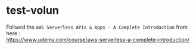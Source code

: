 # test-volun
Follwed the `AWS Serverless APIs & Apps - A Complete Introduction` from here :   
https://www.udemy.com/course/aws-serverless-a-complete-introduction/
